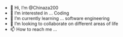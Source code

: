 - 👋 Hi, I’m @Chinaza200
- 👀 I’m interested in ... Coding 
- 🌱 I’m currently learning ... software engineering 
- 💞️ I’m looking to collaborate on different areas of life
- 📫 How to reach me ...

<!---
Chinaza200/Chinaza200 is a ✨ special ✨ repository because its `README.md` (this file) appears on your GitHub profile.
You can click the Preview link to take a look at your changes.
--->
